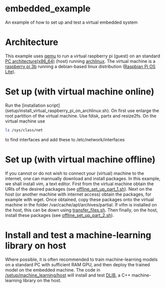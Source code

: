 # embedded_example
An example of how to set up and test a virtual embedded system

# Architecture
This example uses [qemu](https://qemu.org) to run a virtual raspberry pi (guest) on an  standard [PC architecture(x86\_64)](https://en.wikipedia.org/wiki/X86_64) (host) running [archlinux](https://archlinux.org).  The virtual machine is a [raspberry pi 3b](https://www.raspberrypi.com/products/raspberry-pi-3-model-b/) running a debian-based linux distribution ([Raspbian Pi OS Lite](https://www.raspberrypi.com/software/)). 

# Set up (with virtual machine online)
Run the [installation script] (setup/install_virtual_raspberry_pi_on_archlinux.sh). On first use enlarge the root partition of the virtual machine. Use fdisk, partx and resize2fs. On the virtual machine use 
```BASH 
ls /sys/class/net
```
to find interfaces and add these to /etc/network/interfaces

# Set up (with virtual machine offline)
If you cannot or do not wish to connect your (virtual) machine to the internet, one can mannually download and install packages. In this example, we shall install vim, a text editor. First from the virtual machine obtain the URIs of the desired packages (see [offline\_set\_up\_part\_1.sh](setup/offline_set_up_part_1.sh)). Next on the host (or another machine with internet access) obtain the packages, for example with wget. Once obtained, copy these packages onto the virtual machine in the folder /var/cache/apt/archives/partial. If vifm is installed on the host, this can be down using [transfer\_files.sh](setup/transfer_files.sh). Then finally, on the host, install these packages (see [offline\_set\_up\_part\_2.sh](setup/offline_set_up_part_2.sh)).

# Install and test a machine-learning library on host
Where possible, it is often recommended to train machine-learning models on a standard PC with sufficient RAM GPU, and then deploy the trained model on the embedded machine. The code in [/setup/machine\_learning/host](/setup/machine\_learning/host) will install and test [DLIB](http://dlib.net),  a C++ machine-learning library on the host. 

